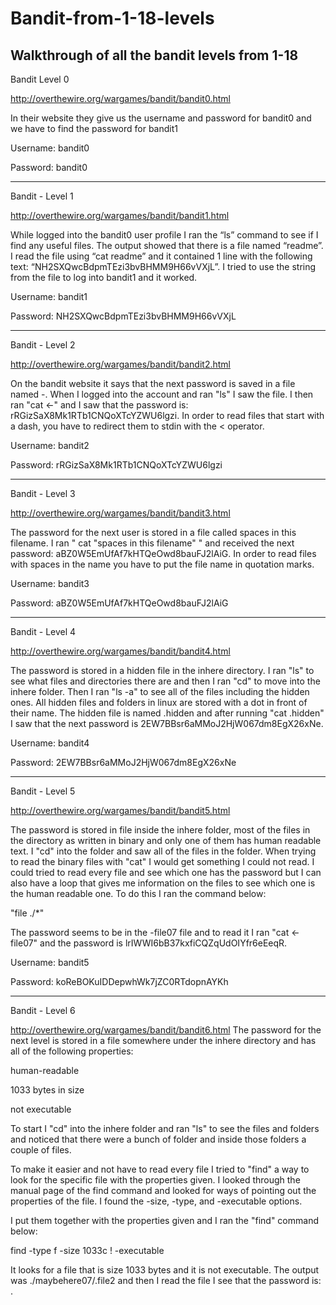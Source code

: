 # Bandit-from-1-18-levels
Walkthrough of all the bandit levels from 1-18
--------------------------------------------------------------------------------------------------------------------------------------

Bandit Level 0

http://overthewire.org/wargames/bandit/bandit0.html

In their website they give us the username and password for bandit0 and we have to find the password for bandit1

Username: bandit0

Password: bandit0 

---------------------------------------------------------------------------------------------------------------------------------------

Bandit - Level 1

http://overthewire.org/wargames/bandit/bandit1.html

While logged into the bandit0 user profile I ran the “ls” command to see if I find any useful files. The output showed that there is a file named “readme”. I read the file using “cat readme” and it contained 1 line with the following text: “NH2SXQwcBdpmTEzi3bvBHMM9H66vVXjL”. I tried to use the string from the file to log into bandit1 and it worked.

Username: bandit1

Password: NH2SXQwcBdpmTEzi3bvBHMM9H66vVXjL

---------------------------------------------------------------------------------------------------------------------------------------

Bandit - Level 2

http://overthewire.org/wargames/bandit/bandit2.html

On the bandit website it says that the next password is saved in a file named -. When I logged into the account and ran "ls" I saw the file. I then ran "cat <-" and I saw that the password is: rRGizSaX8Mk1RTb1CNQoXTcYZWU6lgzi. In order to read files that start with a dash, you have to redirect them to stdin with the < operator. 

Username: bandit2

Password: rRGizSaX8Mk1RTb1CNQoXTcYZWU6lgzi

---------------------------------------------------------------------------------------------------------------------------------------

Bandit - Level 3

http://overthewire.org/wargames/bandit/bandit3.html

The password for the next user is stored in a file called spaces in this filename. I ran " cat "spaces in this filename" " and received the next password: aBZ0W5EmUfAf7kHTQeOwd8bauFJ2lAiG. In order to read files with spaces in the name you have to put the file name in quotation marks.

Username: bandit3

Password: aBZ0W5EmUfAf7kHTQeOwd8bauFJ2lAiG

---------------------------------------------------------------------------------------------------------------------------------------

Bandit - Level 4

http://overthewire.org/wargames/bandit/bandit4.html

The password is stored in a hidden file in the inhere directory. I ran "ls" to see what files and directories there are and then I ran "cd" to move into the inhere folder. Then I ran "ls -a" to see all of the files including the hidden ones. All hidden files and folders in linux are stored with a dot in front of their name. The hidden file is named .hidden and after running "cat .hidden" I saw that the next password is 2EW7BBsr6aMMoJ2HjW067dm8EgX26xNe.

Username: bandit4

Password: 2EW7BBsr6aMMoJ2HjW067dm8EgX26xNe

---------------------------------------------------------------------------------------------------------------------------------------

Bandit - Level 5

http://overthewire.org/wargames/bandit/bandit5.html

The password is stored in file inside the inhere folder, most of the files in the directory as written in binary and only one of them has human readable text. I "cd" into the folder and saw all of the files in the folder. When trying to read the binary files with "cat" I would get something I could not read. I could tried to read every file and see which one has the password but I can also have a loop that gives me information on the files to see which one is the human readable one. To do this I ran the command below:

"file ./*"

The password seems to be in the -file07 file and to read it I ran "cat <-file07" and the password is lrIWWI6bB37kxfiCQZqUdOIYfr6eEeqR.

Username: bandit5

Password: koReBOKuIDDepwhWk7jZC0RTdopnAYKh

----------------------------------------------------------------------------------------------------------------------------------------

Bandit - Level 6

http://overthewire.org/wargames/bandit/bandit6.html
The password for the next level is stored in a file somewhere under the inhere directory and has all of the following properties:

human-readable

1033 bytes in size

not executable

To start I "cd" into the inhere folder and ran "ls" to see the files and folders and noticed that there were a bunch of folder and inside those folders a couple of files.

To make it easier and not have to read every file I tried to "find" a way to look for the specific file with the properties given. I looked through the manual page of the find command and looked for ways of pointing out the properties of the file. I found the -size, -type, and -executable options.

I put them together with the properties given and I ran the "find" command below:

find -type f -size 1033c ! -executable

It looks for a file that is size 1033 bytes and it is not executable. The output was ./maybehere07/.file2 and then I read the file I see that the password is: .

